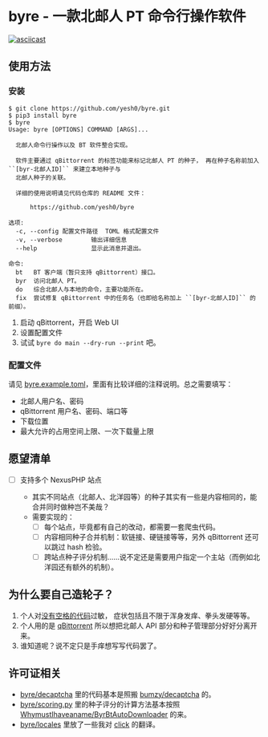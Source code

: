 # byre - 一款北邮人 PT 命令行操作软件

[![asciicast](https://asciinema.org/a/570391.svg)](https://asciinema.org/a/570391)

## 使用方法

### 安装

```console
$ git clone https://github.com/yesh0/byre.git
$ pip3 install byre
$ byre
Usage: byre [OPTIONS] COMMAND [ARGS]...

  北邮人命令行操作以及 BT 软件整合实现。

  软件主要通过 qBittorrent 的标签功能来标记北邮人 PT 的种子， 再在种子名称前加入 ``[byr-北邮人ID]`` 来建立本地种子与
  北邮人种子的关联。

  详细的使用说明请见代码仓库的 README 文件：

      https://github.com/yesh0/byre

选项:
  -c, --config 配置文件路径  TOML 格式配置文件
  -v, --verbose        输出详细信息
  --help               显示此消息并退出。

命令:
  bt   BT 客户端（暂只支持 qBittorrent）接口。
  byr  访问北邮人 PT。
  do   综合北邮人与本地的命令，主要功能所在。
  fix  尝试修复 qBittorrent 中的任务名（也即给名称加上 ``[byr-北邮人ID]`` 的前缀）。
```

1. 启动 qBittorrent，开启 Web UI
2. 设置配置文件
3. 试试 `byre do main --dry-run --print` 吧。

### 配置文件

请见 [byre.example.toml](./byre.example.toml)，里面有比较详细的注释说明。总之需要填写：
- 北邮人用户名、密码
- qBittorrent 用户名、密码、端口等
- 下载位置
- 最大允许的占用空间上限、一次下载量上限

## 愿望清单

- [ ] 支持多个 NexusPHP 站点

  - 其实不同站点（北邮人、北洋园等）的种子其实有一些是内容相同的，能合并同时做种岂不美哉？
  - 需要实现的：
    - [ ] 每个站点，毕竟都有自己的改动，都需要一套爬虫代码。
    - [ ] 内容相同种子合并机制：软链接、硬链接等等，另外 qBittorrent 还可以跳过 hash 检验。
    - [ ] 跨站点种子评分机制……说不定还是需要用户指定一个主站（而例如北洋园还有额外的机制）。

## 为什么要自己造轮子？

1. 个人对[没有空格的代码](https://github.com/WhymustIhaveaname/ByrBtAutoDownloader/blob/main/byrbt.py)过敏，
   症状包括且不限于浑身发痒、拳头发硬等等。
2. 个人用的是 [qBittorrent](https://www.qbittorrent.org/) 所以想把北邮人 API 部分和种子管理部分好好分离开来。
3. 谁知道呢？说不定只是手痒想写写代码罢了。

## 许可证相关

- [byre/decaptcha](./byre/decaptcha) 里的代码基本是照搬 [bumzy/decaptcha](https://github.com/bumzy/decaptcha) 的。
- [byre/scoring.py](./byre/scoring.py) 里的种子评分的计算方法基本按照
  [WhymustIhaveaname/ByrBtAutoDownloader](https://github.com/WhymustIhaveaname/ByrBtAutoDownloader) 的来。
- [byre/locales](./byre/locales) 里放了一些我对 [click](https://github.com/pallets/click) 的翻译。
